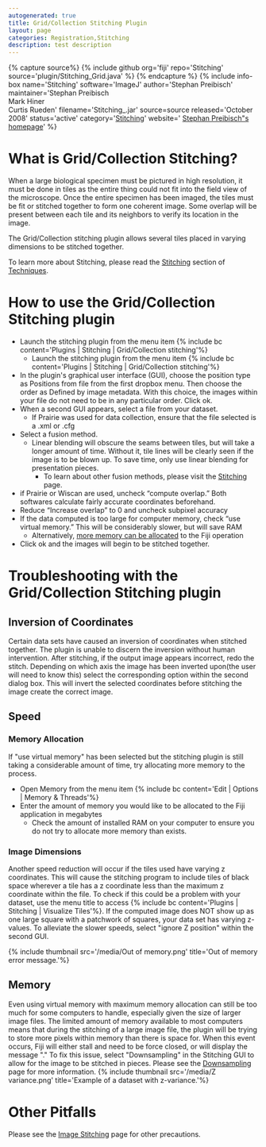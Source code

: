 ```yaml
---
autogenerated: true
title: Grid/Collection Stitching Plugin
layout: page
categories: Registration,Stitching
description: test description
---
```



{% capture source%}
{% include github org='fiji' repo='Stitching' source='plugin/Stitching\_Grid.java' %}
{% endcapture %}
{% include info-box name='Stitching' software='ImageJ' author='Stephan Preibisch' maintainer='Stephan Preibisch  
Mark Hiner  
Curtis Rueden' filename='Stitching\_.jar' source=source released='October 2008' status='active' category='[Stitching](Category_Stitching)' website=' [Stephan Preibisch"s homepage](http://fly.mpi-cbg.de/~preibisch)' %}


What is Grid/Collection Stitching?
==================================

When a large biological specimen must be pictured in high resolution, it must be done in tiles as the entire thing could not fit into the field view of the microscope. Once the entire specimen has been imaged, the tiles must be fit or stitched together to form one coherent image. Some overlap will be present between each tile and its neighbors to verify its location in the image.

The Grid/Collection stitching plugin allows several tiles placed in varying dimensions to be stitched together.

To learn more about Stitching, please read the [Stitching](/plugins/image-stitching) section of [Techniques](/Category_Techniques).

How to use the Grid/Collection Stitching plugin
===============================================

-   Launch the stitching plugin from the menu item {% include bc content='Plugins | Stitching | Grid/Collection stitching'%}
    -   Launch the stitching plugin from the menu item {% include bc content='Plugins | Stitching | Grid/Collection stitching'%}
-   In the plugin's graphical user interface (GUI), choose the position type as Positions from file from the first dropbox menu. Then choose the order as Defined by image metadata. With this choice, the images within your file do not need to be in any particular order. Click ok.
-   When a second GUI appears, select a file from your dataset.
    -   If Prairie was used for data collection, ensure that the file selected is a .xml or .cfg
-   Select a fusion method.
    -   Linear blending will obscure the seams between tiles, but will take a longer amount of time. Without it, tile lines will be clearly seen if the image is to be blown up. To save time, only use linear blending for presentation pieces.
        -   To learn about other fusion methods, please visit the [Stitching](Image_Stitching#Pairwise_Stitching) page.
-   if Prairie or Wiscan are used, uncheck “compute overlap.” Both softwares calculate fairly accurate coordinates beforehand.
-   Reduce “Increase overlap” to 0 and uncheck subpixel accuracy
-   If the data computed is too large for computer memory, check “use virtual memory.” This will be considerably slower, but will save RAM
    -   Alternatively, [more memory can be allocated](Grid_Collection_Stitching_Plugin#Memory_Allocation) to the Fiji operation
-   Click ok and the images will begin to be stitched together.

Troubleshooting with the Grid/Collection Stitching plugin
=========================================================

Inversion of Coordinates
------------------------

Certain data sets have caused an inversion of coordinates when stitched together. The plugin is unable to discern the inversion without human intervention. After stitching, if the output image appears incorrect, redo the stitch. Depending on which axis the image has been inverted upon(the user will need to know this) select the corresponding option within the second dialog box. This will invert the selected coordinates before stitching the image create the correct image.

Speed
-----

### Memory Allocation

If "use virtual memory" has been selected but the stitching plugin is still taking a considerable amount of time, try allocating more memory to the process.

-   Open Memory from the menu item {% include bc content='Edit | Options | Memory & Threads'%}
-   Enter the amount of memory you would like to be allocated to the Fiji application in megabytes
    -   Check the amount of installed RAM on your computer to ensure you do not try to allocate more memory than exists.

### Image Dimensions

Another speed reduction will occur if the tiles used have varying z coordinates. This will cause the stitching program to include tiles of black space wherever a tile has a z coordinate less than the maximum z coordinate within the file. To check if this could be a problem with your dataset, use the menu title to access {% include bc content='Plugins | Stitching | Visualize Tiles'%}. If the computed image does NOT show up as one large square with a patchwork of squares, your data set has varying z-values. To alleviate the slower speeds, select "ignore Z position" within the second GUI.

{% include thumbnail src='/media/Out of memory.png' title='Out of memory error message.'%}

Memory
------

Even using virtual memory with maximum memory allocation can still be too much for some computers to handle, especially given the size of larger image files. The limited amount of memory available to most computers means that during the stitching of a large image file, the plugin will be trying to store more pixels within memory than there is space for. When this event occurs, Fiji will either stall and need to be force closed, or will display the message "<Out of Memory>." To fix this issue, select "Downsampling" in the Stitching GUI to allow for the image to be stitched in pieces. Please see the [Downsampling](Downsample) page for more information. {% include thumbnail src='/media/Z variance.png' title='Example of a dataset with z-variance.'%}

Other Pitfalls
==============

Please see the [Image Stitching](/plugins/image-stitching) page for other precautions.

 
